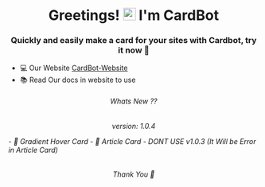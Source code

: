 <h1 align="center">Greetings! <img src="https://media.giphy.com/media/hvRJCLFzcasrR4ia7z/giphy.gif" width="25px"> I'm CardBot</h1>
<h3 align="center"> Quickly and easily make a card for your sites with Cardbot, try it now 💖</h3>

 - 💻 Our Website [CardBot-Website](https://cardbot.netlify.app/)
 - 📚 Read Our docs in website to use
  <h6 align="center"> Whats New ?? <h6>
 <p align="center">version: 1.0.4<p>
 - 📸 Gradient Hover Card 
 - 📰 Article Card
 -  DONT USE v1.0.3 (It Will be Error in Article Card)
 <h6 align="center"> Thank You 🤞<h6>

